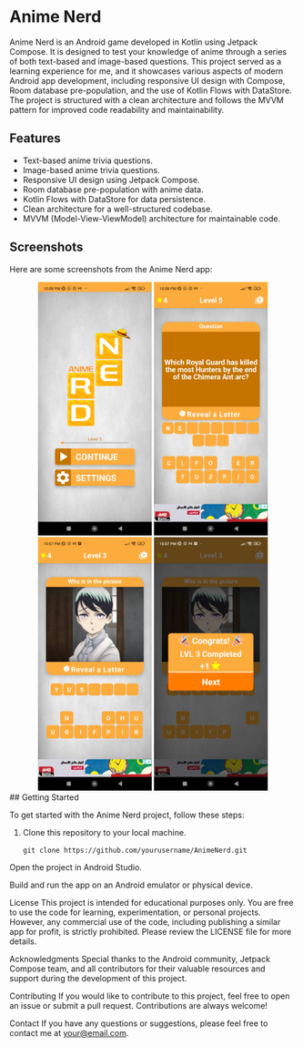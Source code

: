 # Anime Nerd

Anime Nerd is an Android game developed in Kotlin using Jetpack Compose. It is designed to test your knowledge of anime through a series of both text-based and image-based questions. This project served as a learning experience for me, and it showcases various aspects of modern Android app development, including responsive UI design with Compose, Room database pre-population, and the use of Kotlin Flows with DataStore. The project is structured with a clean architecture and follows the MVVM pattern for improved code readability and maintainability.

## Features

- Text-based anime trivia questions.
- Image-based anime trivia questions.
- Responsive UI design using Jetpack Compose.
- Room database pre-population with anime data.
- Kotlin Flows with DataStore for data persistence.
- Clean architecture for a well-structured codebase.
- MVVM (Model-View-ViewModel) architecture for maintainable code.

## Screenshots

Here are some screenshots from the Anime Nerd app:

<div align="center">

<img src="https://github.com/AymanAitAhmed/Anime_Nerd/blob/master/main%20menu.jpg" width="200">

<img src="https://github.com/AymanAitAhmed/Anime_Nerd/blob/master/text%20question.jpg" width="200">

<img src="https://github.com/AymanAitAhmed/Anime_Nerd/blob/master/image%20question.jpg" width="200">

<img src="https://github.com/AymanAitAhmed/Anime_Nerd/blob/master/congrats.jpg" width="200">
</div>
## Getting Started

To get started with the Anime Nerd project, follow these steps:

1. Clone this repository to your local machine.

   ```shell
   git clone https://github.com/yourusername/AnimeNerd.git
Open the project in Android Studio.

Build and run the app on an Android emulator or physical device.

License
This project is intended for educational purposes only. You are free to use the code for learning, experimentation, or personal projects. However, any commercial use of the code, including publishing a similar app for profit, is strictly prohibited. Please review the LICENSE file for more details.

Acknowledgments
Special thanks to the Android community, Jetpack Compose team, and all contributors for their valuable resources and support during the development of this project.

Contributing
If you would like to contribute to this project, feel free to open an issue or submit a pull request. Contributions are always welcome!

Contact
If you have any questions or suggestions, please feel free to contact me at your@email.com.
